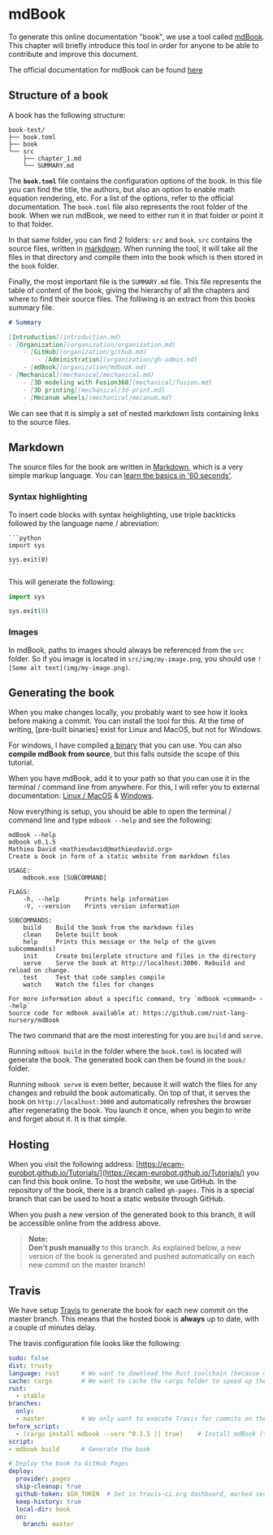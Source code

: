 # mdBook

To generate this online documentation "book", we use a tool called [mdBook](https://github.com/rust-lang-nursery/mdBook).
This chapter will briefly introduce this tool in order for anyone to be able to contribute and improve this document.

The official documentation for mdBook can be found [here](https://rust-lang-nursery.github.io/mdBook/)

## Structure of a book

A book has the following structure:

```
book-test/
├── book.toml
├── book
└── src
    ├── chapter_1.md
    └── SUMMARY.md
```

The **`book.toml`** file contains the configuration options of the book. 
In this file you can find the title, the authors, but also an option to enable math equation rendering, etc.
For a list of the options, refer to the official documentation. The `book.toml` file also represents the 
root folder of the book. When we run mdBook, we need to either run it in that folder or point it to that folder.

In that same folder, you can find 2 folders: `src` and `book`. `src` contains the source files, written in [markdown](http://commonmark.org/help/).
When running the tool, it will take all the files in that directory and compile them into the book which is then stored in the `book` folder.

Finally, the most important file is the `SUMMARY.md` file. This file represents the table of content of the book, giving the hierarchy of all the
chapters and where to find their source files. The folliwing is an extract from this books summary file.

```md
# Summary

[Introduction](introduction.md)
- [Organization](organization/organization.md)
    - [GitHub](organization/github.md)
        - [Administration](organization/gh-admin.md)
    - [mdBook](organization/mdbook.md)
- [Mechanical](mechanical/mechanical.md)
    - [3D modeling with Fusion360](mechanical/fusion.md)
    - [3D printing](mechanical/3d-print.md)
    - [Mecanum wheels](mechanical/mecanum.md)
```

We can see that it is simply a set of nested markdown lists containing links to the source files.


## Markdown
The source files for the book are written in [Markdown](http://commonmark.org/), which is a very simple markup language.
You can [learn the basics in '60 seconds'](http://commonmark.org/help/).

### Syntax highlighting
To insert code blocks with syntax heighlighting, use triple backticks followed by the language name / abreviation:

    ```python
    import sys

    sys.exit(0)
    ```

This will generate the following:

```python
import sys

sys.exit(0)
```

### Images

In mdBook, paths to images should always be referenced from the `src` folder. So if you image is located in `src/img/my-image.png`,
you should use `![Some alt text](img/my-image.png)`.



## Generating the book

When you make changes locally, you probably want to see how it looks before making a commit.
You can install the tool for this. At the time of writing, [pre-built binaries] exist for Linux and MacOS,
but not for Windows.

For windows, I have compiled [a binary](https://github.com/Ecam-Eurobot/Tutorials/releases/tag/files) that you can use.
You can also **compile mdBook from source**, but this falls outside the scope of this tutorial.

When you have mdBook, add it to your path so that you can use it in the terminal / command line from anywhere.
For this, I will refer you to external documentation: [Linux / MacOS](https://unix.stackexchange.com/questions/26047/how-to-correctly-add-a-path-to-path) 
& [Windows](http://www.itprotoday.com/management-mobility/how-can-i-add-new-folder-my-system-path).

Now everything is setup, you should be able to open the terminal / command line and type `mdbook --help` and see the following:

```
mdBook --help
mdbook v0.1.5
Mathieu David <mathieudavid@mathieudavid.org>
Create a book in form of a static website from markdown files

USAGE:
    mdbook.exe [SUBCOMMAND]

FLAGS:
    -h, --help       Prints help information
    -V, --version    Prints version information

SUBCOMMANDS:
    build    Build the book from the markdown files
    clean    Delete built book
    help     Prints this message or the help of the given subcommand(s)
    init     Create boilerplate structure and files in the directory
    serve    Serve the book at http://localhost:3000. Rebuild and reload on change.
    test     Test that code samples compile
    watch    Watch the files for changes

For more information about a specific command, try `mdbook <command> --help`
Source code for mdbook available at: https://github.com/rust-lang-nursery/mdBook
```

The two command that are the most interesting for you are `build` and `serve`.

Running `mdbook build` in the folder where the `book.toml` is located will generate the book.
The generated book can then be found in the `book/` folder.

Running `mdbook serve` is even better, because it will watch the files for any changes and rebuild the book automatically.
On top of that, it serves the book on `http://localhost:3000` and automatically refreshes the browser after regenerating the book.
You launch it once, when you begin to write and forget about it. It is that simple.

## Hosting
When you visit the following address: [https://ecam-eurobot.github.io/Tutorials/](https://ecam-eurobot.github.io/Tutorials/) you can find this book online.
To host the website, we use GitHub. In the repository of the book, there is a branch called `gh-pages`. This is a special branch that can be used to host a
static website through GitHub.

When you push a new version of the generated book to this branch, it will be accessible online from the address above.

> **Note:**  
> **Don't push manually** to this branch. As explained below, a new version of the book is generated and pushed automatically on each new
> commit on the master branch! 

## Travis
We have setup [Travis](https://travis-ci.org/) to generate the book for each new commit on the master branch. This means that the hosted book is **always**
up to date, with a couple of minutes delay.

The travis configuration file looks like the following:

```yaml
sudo: false
dist: trusty
language: rust      # We want to download the Rust toolchain (because mdBook is written in Rust)
cache: cargo        # We want to cache the cargo folder to speed up the compilation of mdBook
rust:
  - stable
branches:
  only:
  - master          # We only want to execute Travis for commits on the master branch
before_script:
  - (cargo install mdbook --vers ^0.1.5 || true)    # Install mdBook (the || true trick is to avoid an error if it is already installed)
script:
- mdbook build      # Generate the book

# Deploy the book to GitHub Pages
deploy:
  provider: pages
  skip-cleanup: true
  github-token: $GH_TOKEN  # Set in travis-ci.org dashboard, marked secure
  keep-history: true
  local-dir: book
  on:
    branch: master
``` 
